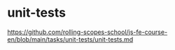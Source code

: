 # unit-tests
https://github.com/rolling-scopes-school/js-fe-course-en/blob/main/tasks/unit-tests/unit-tests.md
